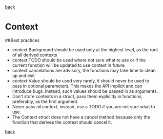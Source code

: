 [back](https://github.com/manitejav/reading-material#doc-1)

# Context

##Best practices
- context.Background should be used only at the highest level, as the root of all derived contexts
- context.TODO should be used where not sure what to use or if the current function will be updated to use context in future
- context cancelations are advisory, the functions may take time to clean up and exit
- context.Value should be used very rarely, it should never be used to pass in optional parameters. This makes the API implicit and can introduce bugs. Instead, such values should be passed in as arguments.
- Don’t store contexts in a struct, pass them explicitly in functions, preferably, as the first argument.
- Never pass nil context, instead, use a TODO if you are not sure what to use.
- The Context struct does not have a cancel method because only the function that derives the context should cancel it.

[back](https://github.com/manitejav/reading-material#doc-1)
